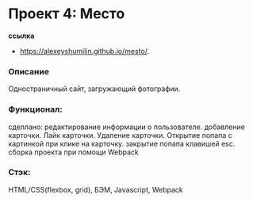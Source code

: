 # Проект 4: Место

**ссылка**
* https://alexeyshumilin.github.io/mesto/.

### Описание
Одностраничный сайт, загружающий фотографии.

### Функционал:
сделлано: редактирование информации о пользователе.
          добавление карточки.
          Лайк карточки.
          Удаление карточки.
          Открытие попапа с картинкой при клике на карточку.
          закрытие попапа клавишей esc.
          сборка проекта при помощи Webpack
          



### Стэк:
HTML/CSS(flexbox, grid), БЭМ, Javascript, Webpack
